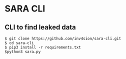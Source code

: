 # SARA CLI

## CLI to find leaked data

```
$ git clone https://github.com/inv4sion/sara-cli.git
$ cd sara-cli
$ pip3 install -r requirements.txt
$python3 sara.py
```
